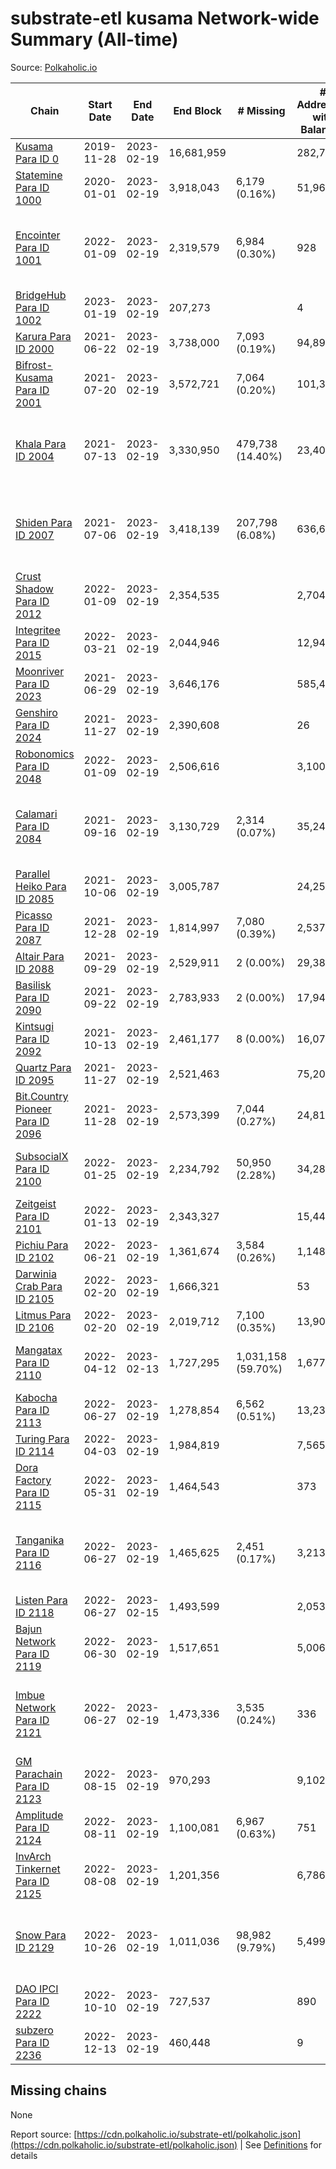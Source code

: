 # substrate-etl kusama Network-wide Summary (All-time)

Source: [Polkaholic.io](https://polkaholic.io)


| Chain            | Start Date | End Date | End Block | # Missing | # Addresses with Balances | Crawling Status |
| ---------------- | ---------- | ---------| --------- | --------- | ------------------------- | --------------- |
| [Kusama Para ID 0](/kusama/0-kusama) | 2019-11-28 | 2023-02-19 | 16,681,959 |   | 282,749 |  |
| [Statemine Para ID 1000](/kusama/1000-statemine) | 2020-01-01 | 2023-02-19 | 3,918,043 | 6,179 (0.16%) | 51,965 |  |
| [Encointer Para ID 1001](/kusama/1001-encointer) | 2022-01-09 | 2023-02-19 | 2,319,579 | 6,984 (0.30%) | 928 | Only partial index available: Old Decoding issues |
| [BridgeHub Para ID 1002](/kusama/1002-bridgehub) | 2023-01-19 | 2023-02-19 | 207,273 |   | 4 |  |
| [Karura Para ID 2000](/kusama/2000-karura) | 2021-06-22 | 2023-02-19 | 3,738,000 | 7,093 (0.19%) | 94,898 |  |
| [Bifrost-Kusama Para ID 2001](/kusama/2001-bifrost-ksm) | 2021-07-20 | 2023-02-19 | 3,572,721 | 7,064 (0.20%) | 101,320 |  |
| [Khala Para ID 2004](/kusama/2004-khala) | 2021-07-13 | 2023-02-19 | 3,330,950 | 479,738 (14.40%) | 23,401 | Only partial index available: Old Decoding issues |
| [Shiden Para ID 2007](/kusama/2007-shiden) | 2021-07-06 | 2023-02-19 | 3,418,139 | 207,798 (6.08%) | 636,637 | Only partial index available: Old Decoding issues |
| [Crust Shadow Para ID 2012](/kusama/2012-shadow) | 2022-01-09 | 2023-02-19 | 2,354,535 |   | 2,704 |  |
| [Integritee Para ID 2015](/kusama/2015-integritee) | 2022-03-21 | 2023-02-19 | 2,044,946 |   | 12,941 |  |
| [Moonriver Para ID 2023](/kusama/2023-moonriver) | 2021-06-29 | 2023-02-19 | 3,646,176 |   | 585,457 |  |
| [Genshiro Para ID 2024](/kusama/2024-genshiro) | 2021-11-27 | 2023-02-19 | 2,390,608 |   | 26 |  |
| [Robonomics Para ID 2048](/kusama/2048-robonomics) | 2022-01-09 | 2023-02-19 | 2,506,616 |   | 3,100 |  |
| [Calamari Para ID 2084](/kusama/2084-calamari) | 2021-09-16 | 2023-02-19 | 3,130,729 | 2,314 (0.07%) | 35,247 | Only partial index available: Archive node unavailable |
| [Parallel Heiko Para ID 2085](/kusama/2085-parallel-heiko) | 2021-10-06 | 2023-02-19 | 3,005,787 |   | 24,256 |  |
| [Picasso Para ID 2087](/kusama/2087-picasso) | 2021-12-28 | 2023-02-19 | 1,814,997 | 7,080 (0.39%) | 2,537 |  |
| [Altair Para ID 2088](/kusama/2088-altair) | 2021-09-29 | 2023-02-19 | 2,529,911 | 2 (0.00%) | 29,381 |  |
| [Basilisk Para ID 2090](/kusama/2090-basilisk) | 2021-09-22 | 2023-02-19 | 2,783,933 | 2 (0.00%) | 17,948 |  |
| [Kintsugi Para ID 2092](/kusama/2092-kintsugi) | 2021-10-13 | 2023-02-19 | 2,461,177 | 8 (0.00%) | 16,073 |  |
| [Quartz Para ID 2095](/kusama/2095-quartz) | 2021-11-27 | 2023-02-19 | 2,521,463 |   | 75,204 |  |
| [Bit.Country Pioneer Para ID 2096](/kusama/2096-bitcountrypioneer) | 2021-11-28 | 2023-02-19 | 2,573,399 | 7,044 (0.27%) | 24,812 |  |
| [SubsocialX Para ID 2100](/kusama/2100-subsocialx) | 2022-01-25 | 2023-02-19 | 2,234,792 | 50,950 (2.28%) | 34,282 | Only partial index available: Onboarding |
| [Zeitgeist Para ID 2101](/kusama/2101-zeitgeist) | 2022-01-13 | 2023-02-19 | 2,343,327 |   | 15,447 |  |
| [Pichiu Para ID 2102](/kusama/2102-pichiu) | 2022-06-21 | 2023-02-19 | 1,361,674 | 3,584 (0.26%) | 1,148 |  |
| [Darwinia Crab Para ID 2105](/kusama/2105-crab) | 2022-02-20 | 2023-02-19 | 1,666,321 |   | 53 |  |
| [Litmus Para ID 2106](/kusama/2106-litmus) | 2022-02-20 | 2023-02-19 | 2,019,712 | 7,100 (0.35%) | 13,904 |  |
| [Mangatax Para ID 2110](/kusama/2110-mangatax) | 2022-04-12 | 2023-02-13 | 1,727,295 | 1,031,158 (59.70%) | 1,677 | Only partial index available: Onboarding |
| [Kabocha Para ID 2113](/kusama/2113-kabocha) | 2022-06-27 | 2023-02-19 | 1,278,854 | 6,562 (0.51%) | 13,236 |  |
| [Turing Para ID 2114](/kusama/2114-turing) | 2022-04-03 | 2023-02-19 | 1,984,819 |   | 7,565 |  |
| [Dora Factory Para ID 2115](/kusama/2115-dorafactory) | 2022-05-31 | 2023-02-19 | 1,464,543 |   | 373 |  |
| [Tanganika Para ID 2116](/kusama/2116-tanganika) | 2022-06-27 | 2023-02-19 | 1,465,625 | 2,451 (0.17%) | 3,213 | Only partial index available: Archive node unavailable |
| [Listen Para ID 2118](/kusama/2118-listen) | 2022-06-27 | 2023-02-15 | 1,493,599 |   | 2,053 |  |
| [Bajun Network Para ID 2119](/kusama/2119-bajun) | 2022-06-30 | 2023-02-19 | 1,517,651 |   | 5,006 |  |
| [Imbue Network Para ID 2121](/kusama/2121-imbue) | 2022-06-27 | 2023-02-19 | 1,473,336 | 3,535 (0.24%) | 336 | Only partial index available: Archive node unavailable |
| [GM Parachain Para ID 2123](/kusama/2123-gm) | 2022-08-15 | 2023-02-19 | 970,293 |   | 9,102 |  |
| [Amplitude Para ID 2124](/kusama/2124-amplitude) | 2022-08-11 | 2023-02-19 | 1,100,081 | 6,967 (0.63%) | 751 |  |
| [InvArch Tinkernet Para ID 2125](/kusama/2125-tinkernet) | 2022-08-08 | 2023-02-19 | 1,201,356 |   | 6,786 |  |
| [Snow Para ID 2129](/kusama/2129-snow) | 2022-10-26 | 2023-02-19 | 1,011,036 | 98,982 (9.79%) | 5,499 | Only partial index available: Archive node unavailable |
| [DAO IPCI Para ID 2222](/kusama/2222-daoipci) | 2022-10-10 | 2023-02-19 | 727,537 |   | 890 |  |
| [subzero Para ID 2236](/kusama/2236-subzero) | 2022-12-13 | 2023-02-19 | 460,448 |   | 9 |  |

## Missing chains


None

Report source: [https://cdn.polkaholic.io/substrate-etl/polkaholic.json](https://cdn.polkaholic.io/substrate-etl/polkaholic.json) | See [Definitions](/DEFINITIONS.md) for details
